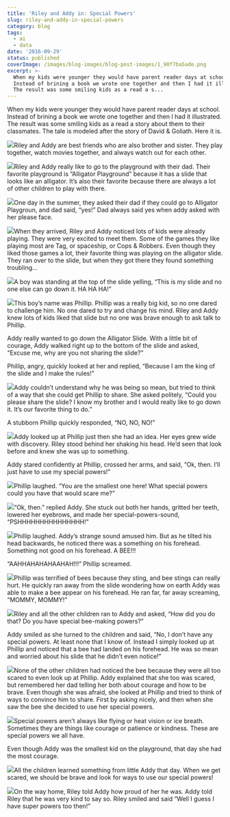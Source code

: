 ```yaml
---
title: 'Riley and Addy in: Special Powers'
slug: riley-and-addy-in-special-powers
category: blog
tags:
  - ai
  - data
date: '2016-09-29'
status: published
coverImage: /images/blog-images/blog-post-images/1_90f7ba5ade.png
excerpt: >-
  When my kids were younger they would have parent reader days at school.
  Instead of brining a book we wrote one together and then I had it illustrated.
  The result was some smiling kids as a read a s...
---
```


When my kids were younger they would have parent reader days at school. Instead of brining a book we wrote one together and then I had it illustrated. The result was some smiling kids as a read a story about them to their classmates. The tale is modeled after the story of David & Goliath. Here it is.

![](/images/blog-images/blog-post-images/1_90f7ba5ade.png)Riley and Addy are best friends who are also brother and sister. They play together, watch movies together, and always watch out for each other.

![](/images/blog-images/blog-post-images/2_58ed1f870b.png)Riley and Addy really like to go to the playground with their dad. Their favorite playground is “Alligator Playground” because it has a slide that looks like an alligator. It’s also their favorite because there are always a lot of other children to play with there.

![](/images/blog-images/blog-post-images/3_4a4172de98_1.png)One day in the summer, they asked their dad if they could go to Alligator Playgroun, and dad said, “yes!” Dad always said yes when addy asked with her please face.

![](/images/blog-images/blog-post-images/4_1c4d35a876.png)When they arrived, Riley and Addy noticed lots of kids were already playing. They were very excited to meet them. Some of the games they like playing most are Tag, or spaceship, or Cops & Robbers. Even though they liked those games a lot, their favorite thing was playing on the alligator slide. They ran over to the slide, but when they got there they found something troubling…

![](/images/blog-images/blog-post-images/5_ca3d078fda.png)A boy was standing at the top of the slide yelling, “This is my slide and no one else can go down it. HA HA HA!”

![](/images/blog-images/blog-post-images/6_a93e60fa4a.png)This boy’s name was Phillip. Phillip was a really big kid, so no one dared to challenge him. No one dared to try and change his mind. Riley and Addy knew lots of kids liked that slide but no one was brave enough to ask talk to Phillip.

Addy really wanted to go down the Alligator Slide. With a little bit of courage, Addy walked right up to the bottom of the slide and asked, “Excuse me, why are you not sharing the slide?”

Phillip, angry, quickly looked at her and replied, “Because I am the king of the slide and I make the rules!”

![](/images/blog-images/blog-post-images/7_6dc8c68603.png)Addy couldn’t understand why he was being so mean, but tried to think of a way that she could get Phillip to share. She asked politely, “Could you please share the slide? I know my brother and I would really like to go down it. It’s our favorite thing to do.”

A stubborn Phillip quickly responded, “NO, NO, NO!”

![](/images/blog-images/blog-post-images/8_a1bd84bcdc.png)Addy looked up at Phillip just then she had an idea. Her eyes grew wide with discovery. Riley stood behind her shaking his head. He’d seen that look before and knew she was up to something.

Addy stared confidently at Phillip, crossed her arms, and said, “Ok, then. I’ll just have to use my special powers!”

![](/images/blog-images/blog-post-images/9_e2ff510293.png)Phillip laughed. “You are the smallest one here! What special powers could you have that would scare me?”

![](/images/blog-images/blog-post-images/10_2649fc23c4.png)“Ok, then.” replied Addy. She stuck out both her hands, gritted her teeth, lowered her eyebrows, and made her special-powers-sound, “PSHHHHHHHHHHHHHHH!”

![](/images/blog-images/blog-post-images/11_de750ade45.png)Phillip laughed. Addy’s strange sound amused him. But as he tilted his head backwards, he noticed there was a something on his forehead. Something not good on his forehead. A BEE!!!

“AAHHAHAHAHAAHAH!!!” Phillip screamed.

![](/images/blog-images/blog-post-images/12_56b093deaa.png)Phillip was terrified of bees because they sting, and bee stings can really hurt. He quickly ran away from the slide wondering how on earth Addy was able to make a bee appear on his forehead. He ran far, far away screaming, “MOMMY, MOMMY!”

![](/images/blog-images/blog-post-images/13_a2c12d7bed.png)Riley and all the other children ran to Addy and asked, “How did you do that? Do you have special bee-making powers?”

Addy smiled as she turned to the children and said, “No, I don’t have any special powers. At least none that I know of. Instead I simply looked up at Phillip and noticed that a bee had landed on his forehead. He was so mean and worried about his slide that he didn’t even notice!”

![](/images/blog-images/blog-post-images/14_16dae1e9ca.png)None of the other children had noticed the bee because they were all too scared to even look up at Phillip. Addy explained that she too was scared, but remembered her dad telling her both about courage and how to be brave. Even though she was afraid, she looked at Phillip and tried to think of ways to convince him to share. First by asking nicely, and then when she saw the bee she decided to use her special powers.

![](/images/blog-images/blog-post-images/15_0d14f50b88.png)Special powers aren’t always like flying or heat vision or ice breath. Sometimes they are things like courage or patience or kindness. These are special powers we all have.

Even though Addy was the smallest kid on the playground, that day she had the most courage.

![](/images/blog-images/blog-post-images/16_29bdcff2d7.png)All the children learned something from little Addy that day. When we get scared, we should be brave and look for ways to use our special powers!

![](/images/blog-images/blog-post-images/17_625a656bfc.png)On the way home, Riley told Addy how proud of her he was. Addy told Riley that he was very kind to say so. Riley smiled and said “Well I guess I have super powers too then!”

